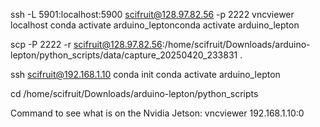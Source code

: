 ssh -L 5901:localhost:5900 scifruit@128.97.82.56 -p 2222
vncviewer localhost
conda activate arduino_leptonconda activate arduino_lepton

 scp -P 2222 -r scifruit@128.97.82.56:/home/scifruit/Downloads/arduino-lepton/python_scripts/data/capture_20250420_233831 .

 ssh scifruit@192.168.1.10
conda init 
 conda activate arduino_lepton

 cd /home/scifruit/Downloads/arduino-lepton/python_scripts

Command to see what is on the Nvidia Jetson:
 vncviewer 192.168.1.10:0